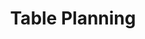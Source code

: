 ---
layout: chapter
title: Table Planning
slides:

  - class: title-slide
    content: |

      ![Gather Workshops Logo]([[BASE_URL]]/theme/assets/images/gw_logo.png)

      # Table Planning
      _Mapping your data structure_




  - content: |

      ## Database Diagrams

      The first step in building a database
      is creating a map of the data.


  - content: |

      ### Tables contain rows of data

      A table should contain information 
      about a single set of data, eg:

      `people`, `cities`, `purchases`, `users`, `scores`


  - content: |

      ### Table columns describe the data

      Each table contains a number of columns.
      A column stores an attribute of the table item.

      The table `people` might have attributes
      `first_name`, `last_name`, `birth_date`, `email`


  - content: |

      ### Names use lowercase and underscores

      Table and column names should be all lowercase
      and use underscores instead of spaces.

      Table names are always plural.

  - content: |

      ### Use table diagrams to plan

      To plan a table visually, write the name of the table
      and list the table's attributes underneath.

  - content: |

      ### Challenge: Attributes

      Choose one or more of the following tables 
      and draw a visual plan for its structure:

      `users`, `scores`, `todo_items`





  - content: |

      ## Data Types

      Table columns each have a defined data type
      to restrict the information which can be stored.


  - content: |

      ### SQLite has only five data types

      In SQLite3, the available data types are:

      `text`, `numeric`, `integer`, `real`, `blob`

    notes: |

      In SQLite, giving a table column one of these types is known as giving it an "affinity".

      An affinity is a column's recommended data type, but any type of data can still be stored in it.


  - content: |

      ### Use `text` to store strings

      - **Name**
        First names, last names, pet names, celebrity crush names.
      - **Address**
        Stored text can have spaces, so could store a street address.
      - **Long Text**
        Can also store paragraphs of text, like someone's personal bio.
      - **Date**
        Stored as ISO8601 strings ("YYYY-MM-DD HH:MM:SS.SSS")
      {:.flex-list}

    notes: |

      The value is a text string, stored using the database encoding (UTF-8, UTF-16BE or UTF-16LE).


  - content: |

      ### Use `integer` to store whole numbers

      - **Boolean**
        Stored using 1 for true and 0 for false
      - **Score**
        A number from 0 to something really big
      - **Stock Count**
        Positive or negative whole number
      - **Date**
        Stored as Unix Time, the number of seconds since 1970-01-01 00:00:00 UTC.
      {:.flex-list}

    notes: |

      In an `integer` column, the value stored is a signed integer.

      The value will be stored in 1, 2, 3, 4, 6, or 8 bytes depending on the magnitude of the value.


  - content: |

      ### Use `real` to store decimals

      - **Date**
        Stored as Julian day numbers, the number of days since noon in Greenwich on November 24, 4714 B.C. according to the proleptic Gregorian calendar.
      - **Bank Balance**
        Positive or negative number with decimal places
      {:.flex-list}

    notes: |

      The value is a floating point value, stored as an 8-byte IEEE floating point number.


  - content: |

      ### Use `numeric` to store numbers

      USe to store a mix of integer and real numbers


  - content: |

      ### Use `blob` to store other weird data

      - **Photos**
        Can be stored as hex data, though it's not ideal.
      - **Documents**
        Can be stored as binary data, but a bad idea.
      {:.flex-list}


    notes: |

      The value is a blob of data, stored exactly as it was input.


  - content: |

      ### Challenge: Data Types

      Assign a data type to each of your table columns, from:

      `text`, `numeric`, `integer`, `real`, `blob`





  - content: |

      ## Relationships between tables

      We can represent how data links together, for example:

      - A parent **has** children.
      - A person **has** an address.
      - A customer **has** purchases.
      - A user **has** friends.


  - content: |

      ### There are three types of relationships

      - **One to One**
        A user has a profile page, and a profile page belongs to only one user.
      - **One to Many**
        A customer has many purchases, but a purchase belongs to only one customer.
      - **Many to Many**
        A purchase has many bought items, and an item can be in many purchases.
      {:.flex-list}


  - content: |

      ### Relationships are drawn as lines between tables

      A table can have one, none, or many 
      lines going to other tables.


  - content: |

      ### Every table needs a unique ID column

      This column is called the **Primary Key**.
      Its type is `integer` and its value is auto-generated.


  - content: |

      ### Linked data is stored using the row's ID

      A linked data column is know as a **Foreign Key**.
      Its type is `integer` and you must specify the ID to store.


  - content: |

      ### Challenge: Relationship Diagrams

      Draw these tables, their attributes 
      and map their relationships:

      users, friendships, photos, albums


  - content: |

      ### Challenge: Identify Primary and Foreign Keys

      Mark the primary key column with (PK),
      and mark the foreign key columns with (FK)




  - content: |

      ## What we learned about table planning

      - **Planning**
        Tables are planned using table maps and visual lines between.
      - **Relationships**
        Tables can have related data using primary and foreign keys.
      - **Primary Keys**
        Are columns which uniquely identify a row item.
      - **Foreign Keys**
        Are columns which store the primary key of an item in another table.
      {:.flex-list}


  - content: |

      ![Thumbs Up!]([[BASE_URL]]/theme/assets/images/thumbs-up.svg){: height="200"}

      ## Table Planning: Complete!

      [Take me to the next chapter!](table-creation.html)


---